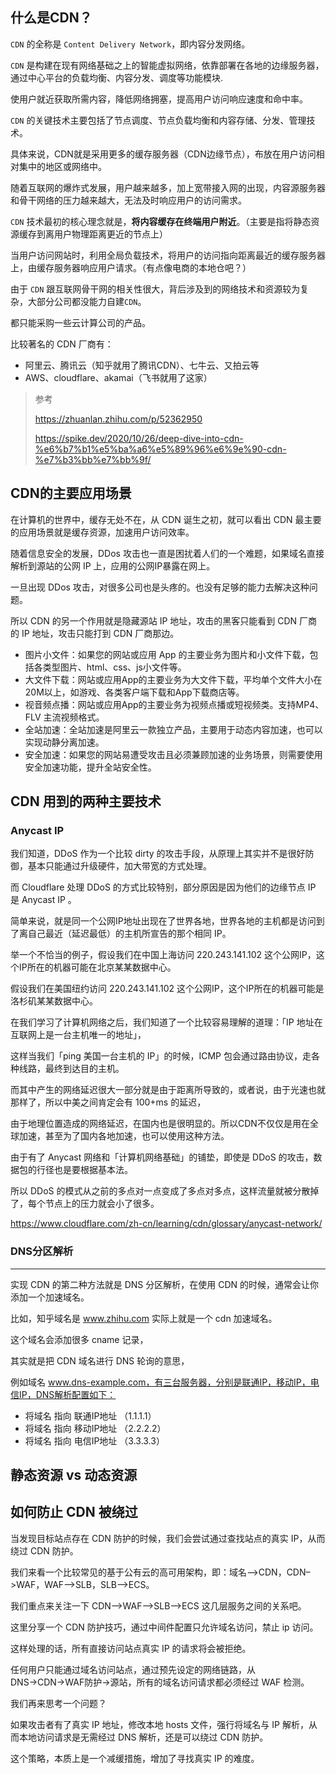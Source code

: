 ## 什么是CDN？





`CDN` 的全称是 `Content Delivery Network`，即内容分发网络。

`CDN` 是构建在现有网络基础之上的智能虚拟网络，依靠部署在各地的边缘服务器，通过中心平台的负载均衡、内容分发、调度等功能模块.

使用户就近获取所需内容，降低网络拥塞，提高用户访问响应速度和命中率。

`CDN` 的关键技术主要包括了节点调度、节点负载均衡和内容存储、分发、管理技术。

具体来说，CDN就是采用更多的缓存服务器（CDN边缘节点），布放在用户访问相对集中的地区或网络中。

随着互联网的爆炸式发展，用户越来越多，加上宽带接入网的出现，内容源服务器和骨干网络的压力越来越大，无法及时响应用户的访问需求。

`CDN` 技术最初的核心理念就是，**将内容缓存在终端用户附近**。（主要是指将静态资源缓存到离用户物理距离更近的节点上）

当用户访问网站时，利用全局负载技术，将用户的访问指向距离最近的缓存服务器上，由缓存服务器响应用户请求。（有点像电商的本地仓吧？）

由于 `CDN` 跟互联网骨干网的相关性很大，背后涉及到的网络技术和资源较为复杂，大部分公司都没能力自建`CDN`。



都只能采购一些云计算公司的产品。

比较著名的 CDN 厂商有：

-  阿里云、腾讯云（知乎就用了腾讯CDN）、七牛云、又拍云等
- AWS、cloudflare、akamai（飞书就用了这家）





> 参考
>
> https://zhuanlan.zhihu.com/p/52362950
>
> https://spike.dev/2020/10/26/deep-dive-into-cdn-%e6%b7%b1%e5%ba%a6%e5%89%96%e6%9e%90-cdn-%e7%b3%bb%e7%bb%9f/



## CDN的主要应用场景

在计算机的世界中，缓存无处不在，从 CDN 诞生之初，就可以看出 CDN 最主要的应用场景就是缓存资源，加速用户访问效率。

随着信息安全的发展，DDos 攻击也一直是困扰着人们的一个难题，如果域名直接解析到源站的公网 IP 上，应用的公网IP暴露在网上。

一旦出现 DDos 攻击，对很多公司也是头疼的。也没有足够的能力去解决这种问题。

所以 CDN 的另一个作用就是隐藏源站 IP 地址，攻击的黑客只能看到 CDN 厂商的 IP 地址，攻击只能打到 CDN 厂商那边。



- 图片小文件：如果您的网站或应用 App 的主要业务为图片和小文件下载，包括各类型图片、html、css、js小文件等。
- 大文件下载：网站或应用App的主要业务为大文件下载，平均单个文件大小在20M以上，如游戏、各类客户端下载和App下载商店等。
- 视音频点播：网站或应用App的主要业务为视频点播或短视频类。支持MP4、FLV 主流视频格式。
- 全站加速：全站加速是阿里云一款独立产品，主要用于动态内容加速，也可以实现动静分离加速。
- 安全加速：如果您的网站易遭受攻击且必须兼顾加速的业务场景，则需要使用安全加速功能，提升全站安全性。



## CDN 用到的两种主要技术



### Anycast IP 

我们知道，DDoS 作为一个比较 dirty 的攻击手段，从原理上其实并不是很好防御，基本只能通过升级硬件，加大带宽的方式处理。

而 Cloudflare 处理 DDoS 的方式比较特别，部分原因是因为他们的边缘节点 IP 是 Anycast IP 。

简单来说，就是同一个公网IP地址出现在了世界各地，世界各地的主机都是访问到了离自己最近（延迟最低）的主机所宣告的那个相同 IP。

举一个不恰当的例子，假设我们在中国上海访问 220.243.141.102 这个公网IP，这个IP所在的机器可能在北京某某数据中心。

假设我们在美国纽约访问 220.243.141.102 这个公网IP，这个IP所在的机器可能是洛杉矶某某数据中心。

在我们学习了计算机网络之后，我们知道了一个比较容易理解的道理：「IP 地址在互联网上是一台主机唯一的地址」，

这样当我们「ping 美国一台主机的 IP」的时候，ICMP 包会通过路由协议，走各种线路，最终到达目的主机。

而其中产生的网络延迟很大一部分就是由于距离所导致的，或者说，由于光速也就那样了，所以中美之间肯定会有 100+ms 的延迟，

由于地理位置造成的网络延迟，在国内也是很明显的。所以CDN不仅仅是用在全球加速，甚至为了国内各地加速，也可以使用这种方法。



由于有了 Anycast 网络和「计算机网络基础」的铺垫，即使是 DDoS 的攻击，数据包的行径也是要根据基本法。

所以 DDoS 的模式从之前的多点对一点变成了多点对多点，这样流量就被分散掉了，每个节点上的压力就会小了很多。



https://www.cloudflare.com/zh-cn/learning/cdn/glossary/anycast-network/









### DNS分区解析

------

实现 CDN 的第二种方法就是 DNS 分区解析，在使用 CDN 的时候，通常会让你添加一个加速域名。



比如，知乎域名是 www.zhihu.com 实际上就是一个 cdn 加速域名。



这个域名会添加很多 cname 记录，



其实就是把 CDN 域名进行 DNS 轮询的意思，



例如域名 www.dns-example.com，有三台服务器，分别是联通IP，移动IP，电信IP，DNS解析配置如下：

- 将域名 指向 联通IP地址 （1.1.1.1）
- 将域名 指向 移动IP地址 （2.2.2.2）
- 将域名 指向 电信IP地址 （3.3.3.3）









## 静态资源 vs 动态资源

> 







## 如何防止 CDN 被绕过



当发现目标站点存在 CDN 防护的时候，我们会尝试通过查找站点的真实 IP，从而绕过 CDN 防护。

我们来看一个比较常见的基于公有云的高可用架构，即：域名–>CDN，CDN–>WAF，WAF–>SLB，SLB–>ECS。



我们重点来关注一下 CDN–>WAF–>SLB–>ECS 这几层服务之间的关系吧。



这里分享一个 CDN 防护技巧，通过中间件配置只允许域名访问，禁止 ip 访问。

这样处理的话，所有直接访问站点真实 IP 的请求将会被拒绝。

任何用户只能通过域名访问站点，通过预先设定的网络链路，从 DNS→CDN→WAF防护→源站，所有的域名访问请求都必须经过 WAF 检测。



我们再来思考一个问题？

如果攻击者有了真实 IP 地址，修改本地 hosts 文件，强行将域名与 IP 解析，从而本地访问请求是无需经过 DNS 解析，还是可以绕过 CDN 防护。

这个策略，本质上是一个减缓措施，增加了寻找真实 IP 的难度。

